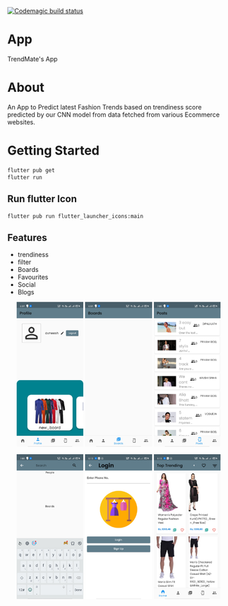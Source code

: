 [![Codemagic build status](https://api.codemagic.io/apps/614816bc4000dfac177449f3/614816bc4000dfac177449f2/status_badge.svg)](https://codemagic.io/apps/614816bc4000dfac177449f3/614816bc4000dfac177449f2/latest_build)

# App

TrendMate's App

# About

An App to Predict latest Fashion Trends based on trendiness score predicted by our CNN model from data fetched from various Ecommerce websites.

# Getting Started

```
flutter pub get
flutter run
```

## Run flutter Icon

```
flutter pub run flutter_launcher_icons:main
```

## Features

* trendiness
* filter
* Boards
* Favourites
* Social
* Blogs

<p align='center'>
    <img src="https://github.com/trendmate/app/blob/main/assets/screenshots/Screenshot_2021-11-07-18-59-51-63_94ebe87031b5ffd98771f49beab1947b.jpg" height = 30% width = 30%/>
    <img src="https://github.com/trendmate/app/blob/main/assets/screenshots/Screenshot_2021-11-07-18-59-58-11_94ebe87031b5ffd98771f49beab1947b.jpg" height = 30% width = 30%/>
    <img src="https://github.com/trendmate/app/blob/main/assets/screenshots/Screenshot_2021-11-07-19-00-04-20_94ebe87031b5ffd98771f49beab1947b.jpg" height = 30% width = 30%/>
</p>

<p align='center'> 
    <img src="https://github.com/trendmate/app/blob/main/assets/screenshots/Screenshot_2021-11-07-19-00-19-28_94ebe87031b5ffd98771f49beab1947b.jpg" height = 30% width = 30%/>
    <img src="https://github.com/trendmate/app/blob/main/assets/screenshots/Screenshot_2021-11-07-20-13-09-33_94ebe87031b5ffd98771f49beab1947b.jpg" height = 30% width = 30%/>
    <img src="https://github.com/trendmate/app/blob/main/assets/screenshots/Screenshot_2021-11-07-20-13-17-58_94ebe87031b5ffd98771f49beab1947b.jpg" height = 30% width = 30%/>
</p>
